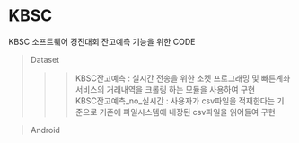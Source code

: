 # KBSC

KBSC 소프트웨어 경진대회 잔고예측 기능을 위한 CODE


>Dataset
>>>KBSC잔고예측 : 실시간 전송을 위한 소켓 프로그래밍 및 빠른계좌서비스의 거래내역을 크롤링 하는 모듈을 사용하여 구현    
>>>KBSC잔고예측_no_실시간 : 사용자가 csv파일을 적재한다는 기준으로 기존에 파일시스템에 내장된 csv파일을 읽어들여 구현


>Android  
